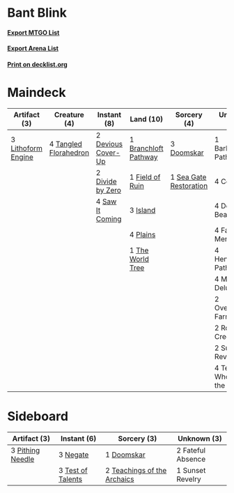 # Bant Blink

#### [Export MTGO List](../collection/Bant%20Blink/Bant%20Blink.txt)
#### [Export Arena List](../collection/Bant%20Blink/Bant%20Blink_arena.txt)
#### [Print on decklist.org](http://decklist.org/?deckmain=1%09Barkchannel%20Pathway%0A1%09Branchloft%20Pathway%0A4%09Consider%0A4%09Deserted%20Beach%0A2%09Devious%20Cover-Up%0A2%09Divide%20by%20Zero%0A3%09Doomskar%0A4%09Faithful%20Mending%0A1%09Field%20of%20Ruin%0A4%09Hengegate%20Pathway%0A3%09Island%0A3%09Lithoform%20Engine%0A4%09Memory%20Deluge%0A2%09Overgrown%20Farmland%0A4%09Plains%0A2%09Rootcoil%20Creeper%0A4%09Saw%20It%20Coming%0A1%09Sea%20Gate%20Restoration%0A2%09Sunset%20Revelry%0A4%09Tangled%20Florahedron%0A4%09Teferi,%20Who%20Slows%20the%20Sunset%0A1%09The%20World%20Tree&deckside=1%09Doomskar%0A2%09Fateful%20Absence%0A3%09Negate%0A3%09Pithing%20Needle%0A1%09Sunset%20Revelry%0A2%09Teachings%20of%20the%20Archaics%0A3%09Test%20of%20Talents)
# Maindeck

|                                        Artifact (3)                                         |                                          Creature (4)                                          |                                         Instant (8)                                         |                                           Land (10)                                           |                                           Sorcery (4)                                           |         Unknown (31)         |
|---------------------------------------------------------------------------------------------|------------------------------------------------------------------------------------------------|---------------------------------------------------------------------------------------------|-----------------------------------------------------------------------------------------------|-------------------------------------------------------------------------------------------------|------------------------------|
|3 [Lithoform Engine](http://gatherer.wizards.com/Pages/Card/Details.aspx?multiverseid=491896)|4 [Tangled Florahedron](http://gatherer.wizards.com/Pages/Card/Details.aspx?multiverseid=491859)|2 [Devious Cover-Up](http://gatherer.wizards.com/Pages/Card/Details.aspx?multiverseid=452785)|1 [Branchloft Pathway](http://gatherer.wizards.com/Pages/Card/Details.aspx?multiverseid=491909)|3 [Doomskar](http://gatherer.wizards.com/Pages/Card/Details.aspx?multiverseid=503613)            |1 Barkchannel Pathway         |
|                                                                                             |                                                                                                |2 [Divide by Zero](http://gatherer.wizards.com/Pages/Card/Details.aspx?multiverseid=513518)  |1 [Field of Ruin](http://gatherer.wizards.com/Pages/Card/Details.aspx?multiverseid=435415)     |1 [Sea Gate Restoration](http://gatherer.wizards.com/Pages/Card/Details.aspx?multiverseid=491706)|4 Consider                    |
|                                                                                             |                                                                                                |4 [Saw It Coming](http://gatherer.wizards.com/Pages/Card/Details.aspx?multiverseid=503684)   |3 [Island](http://gatherer.wizards.com/Pages/Card/Details.aspx?multiverseid=439857)            |                                                                                                 |4 Deserted Beach              |
|                                                                                             |                                                                                                |                                                                                             |4 [Plains](http://gatherer.wizards.com/Pages/Card/Details.aspx?multiverseid=439856)            |                                                                                                 |4 Faithful Mending            |
|                                                                                             |                                                                                                |                                                                                             |1 [The World Tree](http://gatherer.wizards.com/Pages/Card/Details.aspx?multiverseid=503895)    |                                                                                                 |4 Hengegate Pathway           |
|                                                                                             |                                                                                                |                                                                                             |                                                                                               |                                                                                                 |4 Memory Deluge               |
|                                                                                             |                                                                                                |                                                                                             |                                                                                               |                                                                                                 |2 Overgrown Farmland          |
|                                                                                             |                                                                                                |                                                                                             |                                                                                               |                                                                                                 |2 Rootcoil Creeper            |
|                                                                                             |                                                                                                |                                                                                             |                                                                                               |                                                                                                 |2 Sunset Revelry              |
|                                                                                             |                                                                                                |                                                                                             |                                                                                               |                                                                                                 |4 Teferi, Who Slows the Sunset|


# Sideboard

|                                       Artifact (3)                                        |                                        Instant (6)                                         |                                             Sorcery (3)                                              |   Unknown (3)   |
|-------------------------------------------------------------------------------------------|--------------------------------------------------------------------------------------------|------------------------------------------------------------------------------------------------------|-----------------|
|3 [Pithing Needle](http://gatherer.wizards.com/Pages/Card/Details.aspx?multiverseid=129526)|3 [Negate](http://gatherer.wizards.com/Pages/Card/Details.aspx?multiverseid=423707)         |1 [Doomskar](http://gatherer.wizards.com/Pages/Card/Details.aspx?multiverseid=503613)                 |2 Fateful Absence|
|                                                                                           |3 [Test of Talents](http://gatherer.wizards.com/Pages/Card/Details.aspx?multiverseid=513536)|2 [Teachings of the Archaics](http://gatherer.wizards.com/Pages/Card/Details.aspx?multiverseid=513534)|1 Sunset Revelry |


